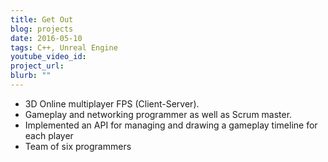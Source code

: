 ```yaml
---
title: Get Out
blog: projects
date: 2016-05-10
tags: C++, Unreal Engine
youtube_video_id:
project_url:
blurb: ""
---
```

- 3D Online multiplayer FPS (Client-Server).
- Gameplay and networking programmer as well as Scrum master.
- Implemented an API for managing and drawing a gameplay timeline for each player
- Team of six programmers
